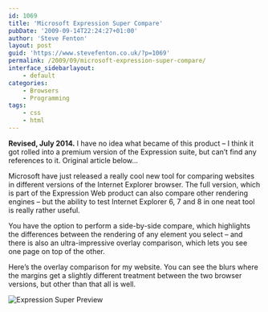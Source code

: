 ```yaml
---
id: 1069
title: 'Microsoft Expression Super Compare'
pubDate: '2009-09-14T22:24:27+01:00'
author: 'Steve Fenton'
layout: post
guid: 'https://www.stevefenton.co.uk/?p=1069'
permalink: /2009/09/microsoft-expression-super-compare/
interface_sidebarlayout:
    - default
categories:
    - Browsers
    - Programming
tags:
    - css
    - html
---
```


**Revised, July 2014.** I have no idea what became of this product – I think it got rolled into a premium version of the Expression suite, but can’t find any references to it. Original article below…

Microsoft have just released a really cool new tool for comparing websites in different versions of the Internet Explorer browser. The full version, which is part of the Expression Web product can also compare other rendering engines – but the ability to test Internet Explorer 6, 7 and 8 in one neat tool is really rather useful.

You have the option to perform a side-by-side compare, which highlights the differences between the rendering of any element you select – and there is also an ultra-impressive overlay comparison, which lets you see one page on top of the other.

Here’s the overlay comparison for my website. You can see the blurs where the margins get a slightly different treatment between the two browser versions, but other than that all is well.

![Expression Super Preview](https://www.stevefenton.co.uk/wp-content/uploads/2015/07/expression_super_preview.jpg)